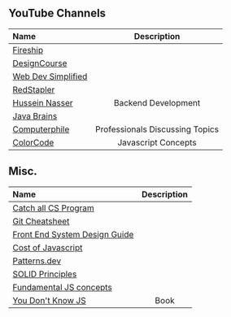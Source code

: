 ## YouTube Channels
| Name                                | Description                                          | 
|:----------------------------------- |:----------------------------------------------------:| 
|[Fireship](https://www.youtube.com/channel/UCsBjURrPoezykLs9EqgamOA)|     |
|[DesignCourse](https://www.youtube.com/c/DesignCourse/videos)|     |
|[Web Dev Simplified](https://www.youtube.com/channel/UCFbNIlppjAuEX4znoulh0Cw)|     |
|[RedStapler](https://www.youtube.com/c/RedStapler_channel/videos)|     |
|[Hussein Nasser](https://www.youtube.com/channel/UC_ML5xP23TOWKUcc-oAE_Eg)| Backend Development  |
|[Java Brains](https://www.youtube.com/watch?v=1vjOv_f9L8I)|     |
|[Computerphile](https://www.youtube.com/channel/UC9-y-6csu5WGm29I7JiwpnA)|  Professionals Discussing Topics   |
|[ColorCode](https://www.youtube.com/@ColorCodeio/videos)|  Javascript Concepts  |

## Misc.
| Name                                | Description                                          | 
|:----------------------------------- |:----------------------------------------------------:| 
|[Catch all CS Program](https://teachyourselfcs.com/)|     |
|[Git Cheatsheet](https://dev.to/star_trooper/git-it-right-git-cheatsheet-4o0h)|     |
|[Front End System Design Guide](https://javascript.plainenglish.io/front-end-system-design-guide-9a11381f5e81)|     |
|[Cost of Javascript](https://www.youtube.com/watch?v=ZKH3DLT4BKw)|     |
|[Patterns.dev](https://www.patterns.dev/resources)|     |
|[SOLID Principles](https://medium.com/backticks-tildes/the-s-o-l-i-d-principles-in-pictures-b34ce2f1e898)|     |
|[Fundamental JS concepts](https://dev.to/lydiahallie/javascript-visualized-generators-and-iterators-e36)|     |
|[You Don't Know JS](https://github.com/getify/You-Dont-Know-JS)|Book|

